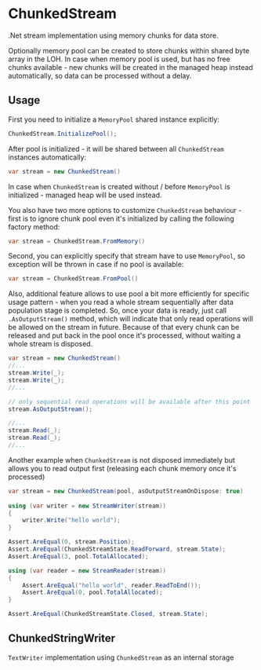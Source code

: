 # ChunkedStream
.Net stream implementation using memory chunks for data store.

Optionally memory pool can be created to store chunks within shared byte array in the LOH. In case when memory pool is used, but has no free chunks available - new chunks will be created in the managed heap instead automatically, so data can be processed without a delay.

## Usage
First you need to initialize a `MemoryPool` shared instance explicitly:
```c#
ChunkedStream.InitializePool();
```
After pool is initialized - it will be shared between all `ChunkedStream` instances automatically:
```c#
var stream = new ChunkedStream()
```
In case when `ChunkedStream` is created without / before `MemoryPool` is initialized - managed heap will be used instead.

You also have two more options to customize `ChunkedStream` behaviour - first is to ignore chunk pool even it's initialized by calling the following factory method:
```c#
var stream = ChunkedStream.FromMemory()
```
Second, you can explicitly specify that stream have to use `MemoryPool`, so exception will be thrown in case if no pool is available:
```c#
var stream = ChunkedStream.FromPool()
```
Also, additional feature allows to use pool a bit more efficiently for specific usage pattern - when you read a whole stream sequentially after data population stage is completed. So, once your data is ready, just call `.AsOutputStream()` method, which will indicate that only read operations will be allowed on the stream in future. Because of that every chunk can be released and put back in the pool once it's processed, without waiting a whole stream is disposed.
```c#
var stream = new ChunkedStream()
//...
stream.Write(_);
stream.Write(_);
//...

// only sequential read operations will be available after this point
stream.AsOutputStream();

//...
stream.Read(_);
stream.Read(_);
//...
```

Another example when `ChunkedStream` is not disposed immediately but allows you to read output first (releasing each chunk memory once it's processed)
```c#
var stream = new ChunkedStream(pool, asOutputStreamOnDispose: true)
            
using (var writer = new StreamWriter(stream))
{
    writer.Write("hello world");
}

Assert.AreEqual(0, stream.Position);
Assert.AreEqual(ChunkedStreamState.ReadForward, stream.State);
Assert.AreEqual(3, pool.TotalAllocated);

using (var reader = new StreamReader(stream))
{
    Assert.AreEqual("hello world", reader.ReadToEnd());
    Assert.AreEqual(0, pool.TotalAllocated);
}

Assert.AreEqual(ChunkedStreamState.Closed, stream.State);
```        

## ChunkedStringWriter

`TextWriter` implementation using `ChunkedStream` as an internal storage
